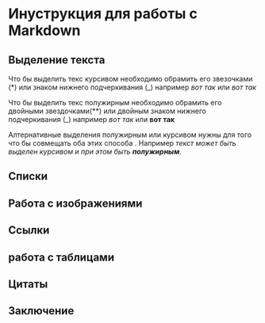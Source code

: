 # Инуструкция для работы с Markdown

## Выделение текста

Что бы выделить текс курсивом необходимо обрамить его звезочками (*) или знаком нижнего подчеркивания (_) например _вот так_ или *вот так*

Что бы выделить текс полужирным  необходимо обрамить его двойными звездочками(**) или двойным знаком нижнего подчеркивания (_) например _вот так_ или **вот так**

Алтернативные выделения полужирным или курсивом нужны для того что бы совмещать оба этих способа . Например _текст может быть выделен курсивом и при этом быть **полужирным**_.

## Списки

## Работа с изображениями

## Ссылки

## работа с таблицами 

## Цитаты

## Заключение 